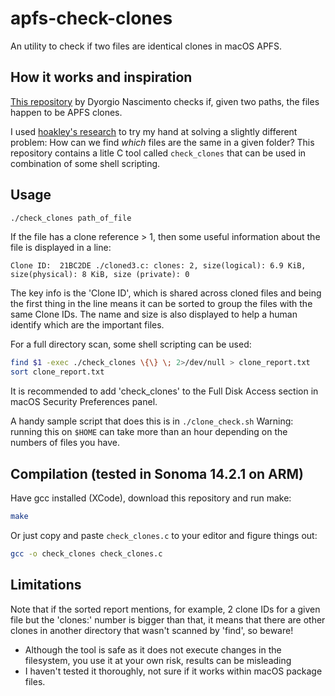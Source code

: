 # apfs-check-clones
An utility to check if two files are identical clones in macOS APFS.


## How it works and inspiration

[This repository](https://github.com/dyorgio/apfs-clone-checker) by Dyorgio Nascimento checks if, given two paths, the files happen to be APFS clones.

I used [hoakley's research](https://eclecticlight.co/2021/04/02/how-can-you-tell-whether-a-file-has-been-cloned-in-apfs/) to try my hand at solving a slightly different problem: How can we find _which_ files are the same in a given folder?  This repository contains a litle C tool called `check_clones` that can be used in combination of some shell scripting.

## Usage
```.sh
./check_clones path_of_file
```

If the file has a clone reference > 1, then some useful information about the file is displayed in a line:

```
Clone ID:  21BC2DE ./cloned3.c: clones: 2, size(logical): 6.9 KiB, size(physical): 8 KiB, size (private): 0
```

The key info is the 'Clone ID', which is shared across cloned files and being the first thing in the line means it can be sorted to group the files with the same Clone IDs. The name and size is also displayed to help a human identify which are the important files.

For a full directory scan, some shell scripting can be used:

```.sh
find $1 -exec ./check_clones \{\} \; 2>/dev/null > clone_report.txt
sort clone_report.txt
```

It is recommended to add 'check_clones' to the Full Disk Access section in macOS Security Preferences panel.

A handy sample script that does this is in `./clone_check.sh`
Warning: running this on `$HOME` can take more than an hour depending on the numbers of files you have.

## Compilation (tested in Sonoma 14.2.1 on ARM)

Have gcc installed (XCode), download this repository and run make:

```.sh
make
```

Or just copy and paste `check_clones.c` to your editor and figure things out:

```.sh
gcc -o check_clones check_clones.c
```

## Limitations

Note that if the sorted report mentions, for example, 2 clone IDs for a given file but the 'clones:' number is bigger than that, it means that there are other clones in another directory that wasn't scanned by 'find', so beware!

* Although the tool is safe as it does not execute changes in the filesystem, you use it at your own risk, results can be misleading
* I haven't tested it thoroughly, not sure if it works within macOS package files.  

